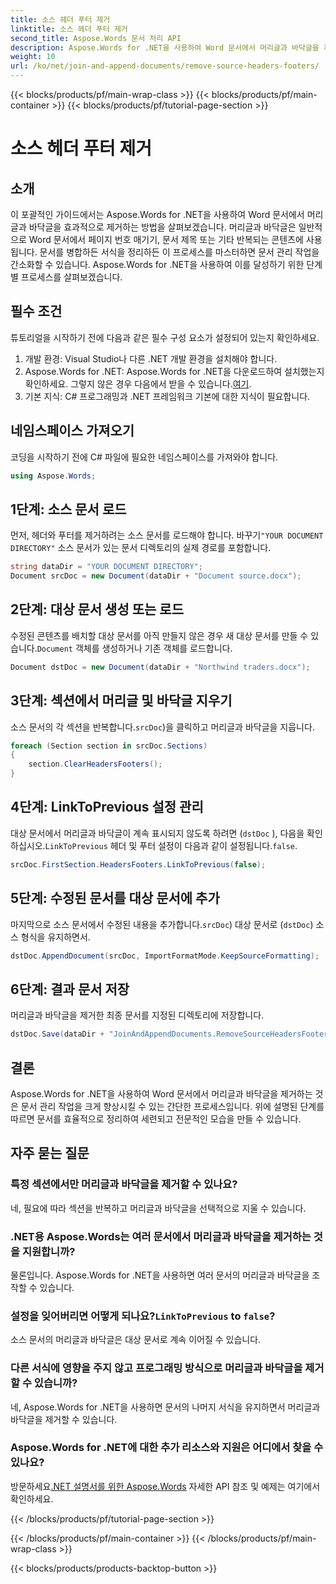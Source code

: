 ```yaml
---
title: 소스 헤더 푸터 제거
linktitle: 소스 헤더 푸터 제거
second_title: Aspose.Words 문서 처리 API
description: Aspose.Words for .NET을 사용하여 Word 문서에서 머리글과 바닥글을 제거하는 방법을 알아보세요. 단계별 가이드로 문서 관리를 간소화하세요.
weight: 10
url: /ko/net/join-and-append-documents/remove-source-headers-footers/
---
```


{{< blocks/products/pf/main-wrap-class >}}
{{< blocks/products/pf/main-container >}}
{{< blocks/products/pf/tutorial-page-section >}}

# 소스 헤더 푸터 제거

## 소개

이 포괄적인 가이드에서는 Aspose.Words for .NET을 사용하여 Word 문서에서 머리글과 바닥글을 효과적으로 제거하는 방법을 살펴보겠습니다. 머리글과 바닥글은 일반적으로 Word 문서에서 페이지 번호 매기기, 문서 제목 또는 기타 반복되는 콘텐츠에 사용됩니다. 문서를 병합하든 서식을 정리하든 이 프로세스를 마스터하면 문서 관리 작업을 간소화할 수 있습니다. Aspose.Words for .NET을 사용하여 이를 달성하기 위한 단계별 프로세스를 살펴보겠습니다.

## 필수 조건

튜토리얼을 시작하기 전에 다음과 같은 필수 구성 요소가 설정되어 있는지 확인하세요.

1. 개발 환경: Visual Studio나 다른 .NET 개발 환경을 설치해야 합니다.
2.  Aspose.Words for .NET: Aspose.Words for .NET을 다운로드하여 설치했는지 확인하세요. 그렇지 않은 경우 다음에서 받을 수 있습니다.[여기](https://releases.aspose.com/words/net/).
3. 기본 지식: C# 프로그래밍과 .NET 프레임워크 기본에 대한 지식이 필요합니다.

## 네임스페이스 가져오기

코딩을 시작하기 전에 C# 파일에 필요한 네임스페이스를 가져와야 합니다.

```csharp
using Aspose.Words;
```

## 1단계: 소스 문서 로드

 먼저, 헤더와 푸터를 제거하려는 소스 문서를 로드해야 합니다. 바꾸기`"YOUR DOCUMENT DIRECTORY"` 소스 문서가 있는 문서 디렉토리의 실제 경로를 포함합니다.

```csharp
string dataDir = "YOUR DOCUMENT DIRECTORY";
Document srcDoc = new Document(dataDir + "Document source.docx");
```

## 2단계: 대상 문서 생성 또는 로드

 수정된 콘텐츠를 배치할 대상 문서를 아직 만들지 않은 경우 새 대상 문서를 만들 수 있습니다.`Document` 객체를 생성하거나 기존 객체를 로드합니다.

```csharp
Document dstDoc = new Document(dataDir + "Northwind traders.docx");
```

## 3단계: 섹션에서 머리글 및 바닥글 지우기

소스 문서의 각 섹션을 반복합니다.`srcDoc`)을 클릭하고 머리글과 바닥글을 지웁니다.

```csharp
foreach (Section section in srcDoc.Sections)
{
    section.ClearHeadersFooters();
}
```

## 4단계: LinkToPrevious 설정 관리

대상 문서에서 머리글과 바닥글이 계속 표시되지 않도록 하려면 (`dstDoc` ), 다음을 확인하십시오.`LinkToPrevious` 헤더 및 푸터 설정이 다음과 같이 설정됩니다.`false`.

```csharp
srcDoc.FirstSection.HeadersFooters.LinkToPrevious(false);
```

## 5단계: 수정된 문서를 대상 문서에 추가

마지막으로 소스 문서에서 수정된 내용을 추가합니다.`srcDoc`) 대상 문서로 (`dstDoc`) 소스 형식을 유지하면서.

```csharp
dstDoc.AppendDocument(srcDoc, ImportFormatMode.KeepSourceFormatting);
```

## 6단계: 결과 문서 저장

머리글과 바닥글을 제거한 최종 문서를 지정된 디렉토리에 저장합니다.

```csharp
dstDoc.Save(dataDir + "JoinAndAppendDocuments.RemoveSourceHeadersFooters.docx");
```

## 결론

Aspose.Words for .NET을 사용하여 Word 문서에서 머리글과 바닥글을 제거하는 것은 문서 관리 작업을 크게 향상시킬 수 있는 간단한 프로세스입니다. 위에 설명된 단계를 따르면 문서를 효율적으로 정리하여 세련되고 전문적인 모습을 만들 수 있습니다.

## 자주 묻는 질문

### 특정 섹션에서만 머리글과 바닥글을 제거할 수 있나요?
네, 필요에 따라 섹션을 반복하고 머리글과 바닥글을 선택적으로 지울 수 있습니다.

### .NET용 Aspose.Words는 여러 문서에서 머리글과 바닥글을 제거하는 것을 지원합니까?
물론입니다. Aspose.Words for .NET을 사용하면 여러 문서의 머리글과 바닥글을 조작할 수 있습니다.

###  설정을 잊어버리면 어떻게 되나요?`LinkToPrevious` to `false`?
소스 문서의 머리글과 바닥글은 대상 문서로 계속 이어질 수 있습니다.

### 다른 서식에 영향을 주지 않고 프로그래밍 방식으로 머리글과 바닥글을 제거할 수 있습니까?
네, Aspose.Words for .NET을 사용하면 문서의 나머지 서식을 유지하면서 머리글과 바닥글을 제거할 수 있습니다.

### Aspose.Words for .NET에 대한 추가 리소스와 지원은 어디에서 찾을 수 있나요?
 방문하세요[.NET 설명서를 위한 Aspose.Words](https://reference.aspose.com/words/net/) 자세한 API 참조 및 예제는 여기에서 확인하세요.

{{< /blocks/products/pf/tutorial-page-section >}}

{{< /blocks/products/pf/main-container >}}
{{< /blocks/products/pf/main-wrap-class >}}

{{< blocks/products/products-backtop-button >}}
